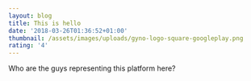 ```yaml
---
layout: blog
title: This is hello
date: '2018-03-26T01:36:52+01:00'
thumbnail: /assets/images/uploads/gyno-logo-square-googleplay.png
rating: '4'
---
```

Who are the guys representing this platform here?
